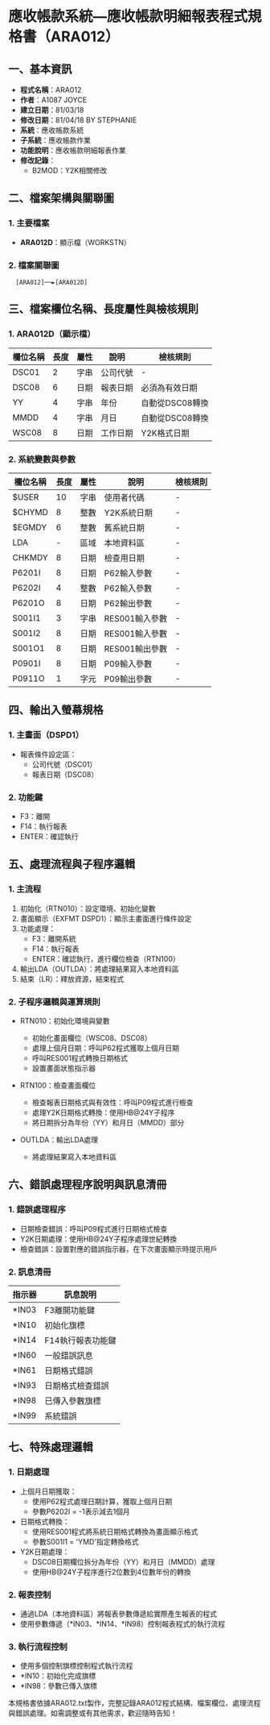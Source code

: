# 應收帳款系統—應收帳款明細報表程式規格書（ARA012）

## 一、基本資訊
- **程式名稱**：ARA012
- **作者**：A1087 JOYCE
- **建立日期**：81/03/18
- **修改日期**：81/04/18 BY STEPHANIE
- **系統**：應收帳款系統
- **子系統**：應收帳款作業
- **功能說明**：應收帳款明細報表作業
- **修改記錄**：
  - B2MOD：Y2K相關修改

## 二、檔案架構與關聯圖

### 1. 主要檔案
- **ARA012D**：顯示檔（WORKSTN）

### 2. 檔案關聯圖
```
  [ARA012]──►[ARA012D]
```

## 三、檔案欄位名稱、長度屬性與檢核規則

### 1. ARA012D（顯示檔）
| 欄位名稱 | 長度 | 屬性 | 說明 | 檢核規則 |
|----------|------|------|------|----------|
| DSC01    | 2    | 字串 | 公司代號 | - |
| DSC08    | 6    | 日期 | 報表日期 | 必須為有效日期 |
| YY       | 4    | 字串 | 年份 | 自動從DSC08轉換 |
| MMDD     | 4    | 字串 | 月日 | 自動從DSC08轉換 |
| WSC08    | 8    | 日期 | 工作日期 | Y2K格式日期 |

### 2. 系統變數與參數
| 欄位名稱 | 長度 | 屬性 | 說明 | 檢核規則 |
|----------|------|------|------|----------|
| $USER    | 10   | 字串 | 使用者代碼 | - |
| $CHYMD   | 8    | 整數 | Y2K系統日期 | - |
| $EGMDY   | 6    | 整數 | 舊系統日期 | - |
| LDA      | -    | 區域 | 本地資料區 | - |
| CHKMDY   | 8    | 日期 | 檢查用日期 | - |
| P6201I   | 8    | 日期 | P62輸入參數 | - |
| P6202I   | 4    | 整數 | P62輸入參數 | - |
| P6201O   | 8    | 日期 | P62輸出參數 | - |
| S001I1   | 3    | 字串 | RES001輸入參數 | - |
| S001I2   | 8    | 日期 | RES001輸入參數 | - |
| S001O1   | 8    | 日期 | RES001輸出參數 | - |
| P0901I   | 8    | 日期 | P09輸入參數 | - |
| P0911O   | 1    | 字元 | P09輸出參數 | - |

## 四、輸出入螢幕規格

### 1. 主畫面（DSPD1）
- 報表條件設定區：
  - 公司代號（DSC01）
  - 報表日期（DSC08）

### 2. 功能鍵
- F3：離開
- F14：執行報表
- ENTER：確認執行

## 五、處理流程與子程序邏輯

### 1. 主流程
1. 初始化（RTN010）：設定環境、初始化變數
2. 畫面顯示（EXFMT DSPD1）：顯示主畫面進行條件設定
3. 功能處理：
   - F3：離開系統
   - F14：執行報表
   - ENTER：確認執行，進行欄位檢查（RTN100）
4. 輸出LDA（OUTLDA）：將處理結果寫入本地資料區
5. 結束（LR）：釋放資源，結束程式

### 2. 子程序邏輯與運算規則
- RTN010：初始化環境與變數
  - 初始化畫面欄位（WSC08、DSC08）
  - 處理上個月日期：呼叫P62程式獲取上個月日期
  - 呼叫RES001程式轉換日期格式
  - 設置畫面狀態指示器
  
- RTN100：檢查畫面欄位
  - 檢查報表日期格式與有效性：呼叫P09程式進行檢查
  - 處理Y2K日期格式轉換：使用HB@24Y子程序
  - 將日期拆分為年份（YY）和月日（MMDD）部分
  
- OUTLDA：輸出LDA處理
  - 將處理結果寫入本地資料區

## 六、錯誤處理程序說明與訊息清冊

### 1. 錯誤處理程序
- 日期檢查錯誤：呼叫P09程式進行日期格式檢查
- Y2K日期處理：使用HB@24Y子程序處理世紀轉換
- 檢查錯誤：設置對應的錯誤指示器，在下次畫面顯示時提示用戶

### 2. 訊息清冊
| 指示器 | 訊息說明 |
|--------|----------|
| *IN03  | F3離開功能鍵 |
| *IN10  | 初始化旗標 |
| *IN14  | F14執行報表功能鍵 |
| *IN60  | 一般錯誤訊息 |
| *IN61  | 日期格式錯誤 |
| *IN93  | 日期格式檢查錯誤 |
| *IN98  | 已傳入參數旗標 |
| *IN99  | 系統錯誤 |

## 七、特殊處理邏輯

### 1. 日期處理
- 上個月日期獲取：
  - 使用P62程式處理日期計算，獲取上個月日期
  - 參數P6202I = -1表示減去1個月
- 日期格式轉換：
  - 使用RES001程式將系統日期格式轉換為畫面顯示格式
  - 參數S001I1 = 'YMD'指定轉換格式
- Y2K日期處理：
  - DSC08日期欄位拆分為年份（YY）和月日（MMDD）處理
  - 使用HB@24Y子程序進行2位數到4位數年份的轉換

### 2. 報表控制
- 通過LDA（本地資料區）將報表參數傳遞給實際產生報表的程式
- 使用參數傳遞（*IN03、*IN14、*IN98）控制報表程式的執行流程

### 3. 執行流程控制
- 使用多個控制旗標控制程式執行流程
- *IN10：初始化完成旗標
- *IN98：參數已傳入旗標

本規格書依據ARA012.txt製作，完整記錄ARA012程式結構、檔案欄位、處理流程與錯誤處理。如需調整或有其他需求，歡迎隨時告知！ 